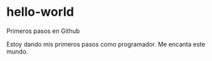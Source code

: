 # hello-world
Primeros pasos en Github

Estoy dando mis primeros pasos como programador. Me encanta este mundo.

